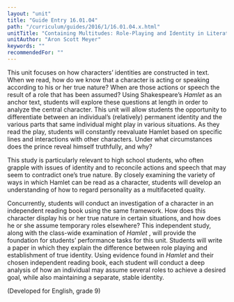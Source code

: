 ```yaml
---
layout: "unit"
title: "Guide Entry 16.01.04"
path: "/curriculum/guides/2016/1/16.01.04.x.html"
unitTitle: "Containing Multitudes: Role-Playing and Identity in Literature"
unitAuthor: "Aron Scott Meyer"
keywords: ""
recommendedFor: ""
---
```

<main>
 <p>
  This unit focuses on how characters’ identities are constructed in text. When we read, how do we know that a character is acting or speaking according to his or her true nature? When are those actions or speech the result of a role that has been assumed? Using Shakespeare’s
  <em>
   Hamlet
  </em>
  as an anchor text, students will explore these questions at length in order to analyze the central character. This unit will allow students the opportunity to differentiate between an individual’s (relatively) permanent identity and the various parts that same individual might play in various situations. As they read the play, students will constantly reevaluate Hamlet based on specific lines and interactions with other characters. Under what circumstances does the prince reveal himself truthfully, and why?
 </p>
 <p>
  This study is particularly relevant to high school students, who often grapple with issues of identity and to reconcile actions and speech that may seem to contradict one’s true nature. By closely examining the variety of ways in which Hamlet can be read as a character, students will develop an understanding of how to regard personality as a multifaceted quality.
 </p>
 <p>
  Concurrently, students will conduct an investigation of a character in an independent reading book using the same framework. How does this character display his or her true nature in certain situations, and how does he or she assume temporary roles elsewhere? This independent study, along with the class-wide examination of
  <em>
   Hamlet
  </em>
  , will provide the foundation for students’ performance tasks for this unit. Students will write a paper in which they explain the difference between role playing and establishment of true identity. Using evidence found in
  <em>
   Hamlet
  </em>
  and their chosen independent reading book, each student will conduct a deep analysis of how an individual may assume several roles to achieve a desired goal, while also maintaining a separate, stable identity.
 </p>
 <p>
  (Developed for English, grade 9)
 </p>
</main>